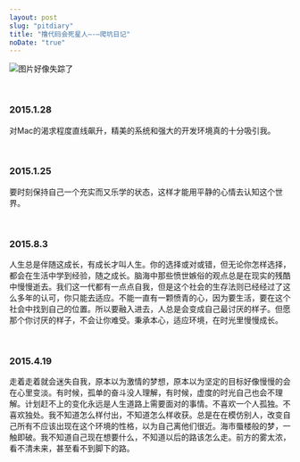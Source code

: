 ```yaml
---
layout: post
slug: "pitdiary"
title: "撸代码会死星人—-—爬坑日记"
noDate: "true"
---
```

<!-- ### 你猜我爬坑爬出来没有？
> 哼哼！先告诉我地面在哪。  -->  
![图片好像失踪了](http://7xpp66.com1.z0.glb.clouddn.com/blog/img/382b5de7cbf22e47s.jpg)   

<!-- more -->
<br/>

 ### 2015.1.28
 对Mac的渴求程度直线飙升，精美的系统和强大的开发环境真的十分吸引我。
 
<br/>

 ### 2015.1.25
要时刻保持自己一个充实而又乐学的状态，这样才能用平静的心情去认知这个世界。

<br/>

 ### 2015.8.3
人生总是伴随这成长，有成长才叫人生。你的选择或对或错，但无论你怎样选择，都会在生活中学到经验，随之成长。脑海中那些愤世嫉俗的观点总是在现实的残酷中慢慢逝去。我们这一代都有一点点自我，但是这个社会的生存法则已经经过了这么多年的认可，你只能去适应。不能一直有一颗愤青的心，因为要生活，要在这个社会中找到自己的位置。所以要融入进去，人总是会变成自己最讨厌的样子。但愿那个你讨厌的样子，不会让你难受。秉承本心，适应环境，在时光里慢慢成长。

<br/>

 ### 2015.4.19
走着走着就会迷失自我，原本以为激情的梦想，原本以为坚定的目标好像慢慢的会在心里变淡。有时候，孤单的奋斗没人理解，有时候，虚度的时光自己也会不理解。计划赶不上的变化永远是人生道路上需要面对的事情。不喜欢一个人孤独。不喜欢独处。我不知道怎么样付出，不知道怎么样收获。总是在在模仿别人，改变自己所有不应该出现在这个环境的性格，以为自己离他们很近。海市蜃楼般的梦，一触即破。我不知道自己现在想要什么，不知道以后的路该怎么走。前方的雾太浓，看不清未来，甚至看不到脚下的路。
